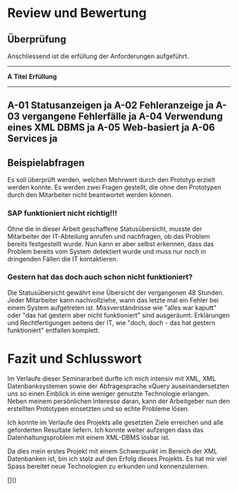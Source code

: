 

# Review und Bewertung
<!-- Sinngemäss gilt das unter Punkt 2.4 Gesagte. Jedoch findet hier die (oft schwierige)
Auseinandersetzung mit der eigenen Arbeit statt. Typische Fragen sind:
- Wurde das Ziel der Arbeit gem. Einleitung und Aufgabenstellung erreicht?
- Welche Lücken, Ungenauigkeiten und offene Fragen weist die Arbeit noch auf?
(Was wäre noch zu tun, wenn man Arbeit selbst weiterführen würde?)
- Hätte man das Ergebnis nach dem aktuellen Wissensstand, d.h. nach Abschluss der Arbeit, noch auf eine andere Art und Weise, beispielsweise effizienter oder mit anderen Methoden, erreichen können?
-->


<!--

- Überprüfung des umgesetzten Konzepts. Erfüllt der Prototyp die Anforderung der Fragestellung?

- Bewertungsergebnisse der Überprüfung des Konzepts
- Exemplarische Beispielabfragen


-->

## Überprüfung
Anschliessend ist die erfüllung der Anforderungen aufgeführt.

-------------------------------------------------------------------------------
__A__   __Titel__                           __Erfüllung__
------- ----------------------------------- -----------------------------------
A-01    Statusanzeigen                      ja
A-02    Fehleranzeige                       ja
A-03    vergangene Fehlerfälle              ja
A-04    Verwendung eines XML DBMS           ja
A-05    Web-basiert                         ja
A-06    Services                            ja
-------------------------------------------------------------------------------

## Beispielabfragen
Es soll überprüft werden, welchen Mehrwert durch den Prototyp erzielt werden konnte. Es werden zwei Fragen gestellt, die ohne den Prototypen durch den Mitarbeiter nicht beantwortet werden können.

### SAP funktioniert nicht richtig!!!
Ohne die in dieser Arbeit geschaffene Statusübersicht, musste der Mitarbeiter der IT-Abteilung anrufen und nachfragen, ob das Problem bereits festgestellt wurde. Nun kann er aber selbst erkennen, dass das Problem bereits vom System detektiert wurde und muss nur noch in dringenden Fällen die IT kontaktieren. 

### Gestern hat das doch auch schon nicht funktioniert?
Die Statusübersicht gewährt eine Übersicht der vergangenen 48 Stunden. Jeder Mitarbeiter kann nachvollziehe, wann das letzte mal ein Fehler bei einem System aufgetreten ist. Missverständnisse wie "alles war kaputt" oder "das hat gestern aber nicht funktioniert" sind ausgeräumt. Erklärungen und Rechtfertigungen seitens der IT, wie "doch, doch - das hat gestern funktioniert" entfallen komplett.



# Fazit und Schlusswort

Im Verlaufe dieser Seminararbeit durfte ich mich intensiv mit XML, XML Datenbanksystemen sowie der Abfragesprache xQuery auseinandersetzten uns so einen Einblick in eine weniger genutzte Technologie erlangen. Neben meinem persönlichen Interesse daran, kann der Arbeitgeber nun den erstellten Prototypen einsetzten und so echte Probleme lösen.

Ich konnte im Verlaufe des Projekts alle gesetzten Ziele erreichen und alle geforderten Resultate liefern. Ich konnte weiter aufzeigen dass das Datenhaltungsproblem mit einem XML-DBMS lösbar ist.

Da dies mein erstes Projekt mit einem Schwerpunkt im Bereich der XML Datenbanken ist, bin ich stolz auf den Erfolg dieses Projekts. Es hat mir viel Spass bereitet neue Technologien zu erkunden und kennenzulernen.

<!-- Die Synthese aus Gesamtergebnis und den bisherigen Schlussfolgerungen rundet einen technischen Bericht ab. Dazu gehören auch offen gebliebene oder sich neu ergebende Fragen. Alle Ergebnisse in der Schlussfolgerung stützen sich auf die Ergebnisse des Hauptteils. Die Schlussfolgerungen sollten auch ohne Lektüre des Hauptteils verständlich sein.

-->[]()